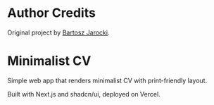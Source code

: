 # Author Credits

Original project by [Bartosz Jarocki](https://github.com/BartoszJarocki).

# Minimalist CV

Simple web app that renders minimalist CV with print-friendly layout.

Built with Next.js and shadcn/ui, deployed on Vercel.

